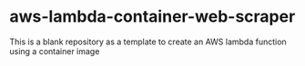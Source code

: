 # aws-lambda-container-web-scraper
This is a blank repository as a template to create an AWS lambda function using a container image
